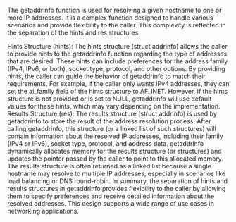 The getaddrinfo function is used for resolving a given hostname to one or more IP addresses. It is a complex function designed to handle various scenarios and provide flexibility to the caller. This complexity is reflected in the separation of the hints and res structures.

Hints Structure (hints):
The hints structure (struct addrinfo) allows the caller to provide hints to the getaddrinfo function regarding the type of addresses that are desired. These hints can include preferences for the address family (IPv4, IPv6, or both), socket type, protocol, and other options.
By providing hints, the caller can guide the behavior of getaddrinfo to match their requirements. For example, if the caller only wants IPv4 addresses, they can set the ai_family field of the hints structure to AF_INET.
However, if the hints structure is not provided or is set to NULL, getaddrinfo will use default values for these hints, which may vary depending on the implementation.
Results Structure (res):
The results structure (struct addrinfo) is used by getaddrinfo to store the result of the address resolution process.
After calling getaddrinfo, this structure (or a linked list of such structures) will contain information about the resolved IP addresses, including their family (IPv4 or IPv6), socket type, protocol, and address data.
getaddrinfo dynamically allocates memory for the results structure (or structures) and updates the pointer passed by the caller to point to this allocated memory.
The results structure is often returned as a linked list because a single hostname may resolve to multiple IP addresses, especially in scenarios like load balancing or DNS round-robin.
In summary, the separation of hints and results structures in getaddrinfo provides flexibility to the caller by allowing them to specify preferences and receive detailed information about the resolved addresses. This design supports a wide range of use cases in networking applications.